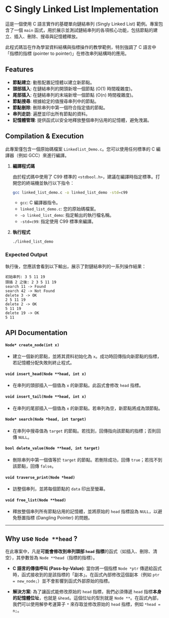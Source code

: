 # C Singly Linked List Implementation

這是一個使用 C 語言實作的基礎單向鏈結串列 (Singly Linked List) 範例。專案包含了一個 `main` 函式，用於展示並測試鏈結串列的各項核心功能，包括節點的建立、插入、刪除、搜尋與記憶體釋放。

此程式碼旨在作為學習資料結構與指標操作的教學範例，特別強調了 C 語言中「指標的指標 (pointer to pointer)」在修改串列結構時的應用。

## Features

  - **節點建立**: 動態配置記憶體以建立新節點。
  - **頭部插入**: 在鏈結串列的開頭新增一個節點 (O(1) 時間複雜度)。
  - **尾部插入**: 在鏈結串列的末端新增一個節點 (O(n) 時間複雜度)。
  - **節點搜尋**: 根據給定的值搜尋串列中的節點。
  - **節點刪除**: 刪除串列中第一個符合指定值的節點。
  - **串列走訪**: 遍歷並印出所有節點的資料。
  - **記憶體管理**: 提供函式以安全地釋放整個串列佔用的記憶體，避免洩漏。

## Compilation & Execution

此專案僅包含一個原始碼檔案 `Linkedlist_Demo.c`。您可以使用任何標準的 C 編譯器（例如 GCC）來進行編譯。

1.  **編譯程式碼**

    由於程式碼中使用了 C99 標準的 `<stdbool.h>`，建議在編譯時指定標準。打開您的終端機並執行以下指令：

    ```bash
    gcc linked_list_demo.c -o linked_list_demo -std=c99
    ```

      - `gcc`: C 編譯器指令。
      - `linked_list_demo.c`: 您的原始碼檔案。
      - `-o linked_list_demo`: 指定輸出的執行檔名稱。
      - `-std=c99`: 指定使用 C99 標準來編譯。

2.  **執行程式**

    ```bash
    ./linked_list_demo
    ```

### Expected Output

執行後，您應該會看到以下輸出，展示了對鏈結串列的一系列操作結果：

```
初始串列: 3 5 11 19 
頭插 2 之後: 2 3 5 11 19 
search 11 -> Found
search 42 -> Not Found
delete 3 -> OK
2 5 11 19 
delete 2 -> OK
5 11 19 
delete 19 -> OK
5 11 
```

## API Documentation

#### `Node* create_node(int x)`

- 建立一個新的節點，並將其資料初始化為 `x`。成功時回傳指向新節點的指標，若記憶體分配失敗則終止程式。

#### `void insert_head(Node **head, int x)`

- 在串列的頭部插入一個值為 `x` 的新節點。此函式會修改 `head` 指標。

#### `void insert_tail(Node **head, int x)`

- 在串列的尾部插入一個值為 `x` 的新節點。若串列為空，新節點將成為頭節點。

#### `Node* search(Node *head, int target)`

- 在串列中搜尋值為 `target` 的節點。若找到，回傳指向該節點的指標；否則回傳 `NULL`。

#### `bool delete_value(Node **head, int target)`

- 刪除串列中第一個值等於 `target` 的節點。若刪除成功，回傳 `true`；若找不到該節點，回傳 `false`。

#### `void traverse_print(Node *head)`

- 訪整個串列，並將每個節點的 `data` 印出至螢幕。

#### `void free_list(Node **head)`

- 釋放整個串列所有節點佔用的記憶體，並將原始的 `head` 指標設為 `NULL`，以避免懸置指標 (Dangling Pointer) 的問題。

-----

## Why use `Node **head` ?

在此專案中，凡是**可能會修改到串列頭部 `head` 指標**的函式（如插入、刪除、清空），其參數皆為 `Node **head`（指標的指標）。

  - **C 語言的傳值呼叫 (Pass-by-Value)**: 當你將一個指標 `Node *ptr` 傳遞給函式時，函式接收到的是該指標的「副本」。在函式內部修改這個副本（例如 `ptr = new_node;`）並不會影響到函式外部原始的指標。

  - **解決方案**: 為了讓函式能修改原始的 `head` 指標，我們必須傳遞 `head` 指標**本身的記憶體位址**，也就是 `&head`。這個位址的型別就是 `Node **`。在函式內部，我們可以使用解參考運算子 `*` 來存取並修改原始的 `head` 指標，例如 `*head = n;`。
